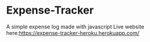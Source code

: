 # Expense-Tracker
A simple expense log made with javascript
Live website here:https://expense-tracker-heroku.herokuapp.com/
